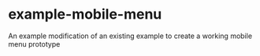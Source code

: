 # example-mobile-menu
An example modification of an existing example to create a working mobile menu prototype
